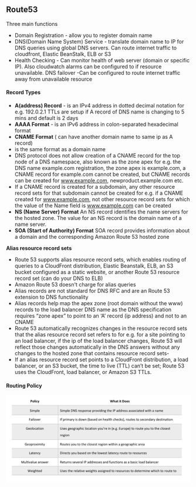 ## Route53

Three main functions
- Domain Registration - allow you to register domain name
- DNS(Domain Name System) Service - translate domain name to IP for DNS queries using global DNS servers. Can route internet traffic to cloudfront, Elastic BeanStalk, ELB or S3
- Health Checking - Can monitor health of web server (domain or specific IP). Also cloudwatch alarms can be configured to if resource unavailable. DNS failover -Can be configured to route internet traffic away from unavailable resource

#### Record Types
- __A(address) Record__ - is an IPv4 address in dotted decimal notation for e.g. 192.0.2.1
TTLs are setup if A record of DNS name is changing to 5 mins and default is 2 days
- __AAAA Format__ - is an IPv6 address in colon-separated hexadecimal format
- __CNAME Format__ ( can have another domain name to same ip as A record)
 - is the same format as a domain name
 - DNS protocol does not allow creation of a CNAME record for the top node of a DNS namespace, also known as the zone apex for e.g. the DNS name example.com registration, the zone apex is example.com, a CNAME record for example.com cannot be created, but CNAME records can be created for www.example.com, newproduct.example.com etc.
 - If a CNAME record is created for a subdomain, any other resource record sets for that subdomain cannot be created for e.g. if a CNAME created for www.example.com, not other resource record sets for which the value of the Name field is www.example.com can be created
- __NS (Name Server) Format__
An NS record identifies the name servers for the hosted zone. The value for an NS record is the domain name of a name server.
- __SOA (Start of Authority) Format__
SOA record provides information about a domain and the corresponding Amazon Route 53 hosted zone

__Alias resource record sets__
- Route 53 supports alias resource record sets, which enables routing of queries to a CloudFront distribution, Elastic Beanstalk, ELB, an S3 bucket configured as a static website, or another Route 53 resource record set (can do your DNS to ELB)
- Amazon Route 53 doesn't charge for alias queries
- Alias records are not standard for DNS RFC and are an Route 53 extension to DNS functionality
- Alias records help map the apex zone (root domain without the www) records to the load balancer DNS name as the DNS specification requires “zone apex” to point to an ‘A’ record (ip address) and not to an CNAME
- Route 53 automatically recognizes changes in the resource record sets that the alias resource record set refers to for e.g. for a site pointing to an load balancer, if the ip of the load balancer changes, Route 53 will reflect those changes automatically in the DNS answers without any changes to the hosted zone that contains resource record sets- 
- If an alias resource record set points to a CloudFront distribution, a load balancer, or an S3 bucket, the time to live (TTL) can’t be set; Route 53 uses the CloudFront, load balancer, or Amazon S3 TTLs.

#### Routing Policy

![Routing Policy](images/routing-policy.png)
